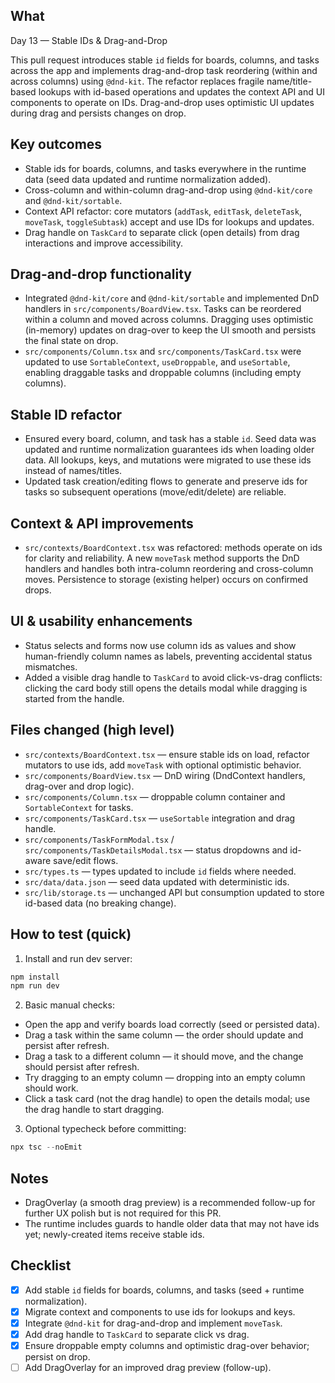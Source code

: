 ## What

Day 13 — Stable IDs & Drag-and-Drop

This pull request introduces stable `id` fields for boards, columns, and tasks across the app and implements drag-and-drop task reordering (within and across columns) using `@dnd-kit`. The refactor replaces fragile name/title-based lookups with id-based operations and updates the context API and UI components to operate on IDs. Drag-and-drop uses optimistic UI updates during drag and persists changes on drop.

## Key outcomes

- Stable ids for boards, columns, and tasks everywhere in the runtime data (seed data updated and runtime normalization added).
- Cross-column and within-column drag-and-drop using `@dnd-kit/core` and `@dnd-kit/sortable`.
- Context API refactor: core mutators (`addTask`, `editTask`, `deleteTask`, `moveTask`, `toggleSubtask`) accept and use IDs for lookups and updates.
- Drag handle on `TaskCard` to separate click (open details) from drag interactions and improve accessibility.

## Drag-and-drop functionality

* Integrated `@dnd-kit/core` and `@dnd-kit/sortable` and implemented DnD handlers in `src/components/BoardView.tsx`. Tasks can be reordered within a column and moved across columns. Dragging uses optimistic (in-memory) updates on drag-over to keep the UI smooth and persists the final state on drop.
* `src/components/Column.tsx` and `src/components/TaskCard.tsx` were updated to use `SortableContext`, `useDroppable`, and `useSortable`, enabling draggable tasks and droppable columns (including empty columns).

## Stable ID refactor

* Ensured every board, column, and task has a stable `id`. Seed data was updated and runtime normalization guarantees ids when loading older data. All lookups, keys, and mutations were migrated to use these ids instead of names/titles.
* Updated task creation/editing flows to generate and preserve ids for tasks so subsequent operations (move/edit/delete) are reliable.

## Context & API improvements

* `src/contexts/BoardContext.tsx` was refactored: methods operate on ids for clarity and reliability. A new `moveTask` method supports the DnD handlers and handles both intra-column reordering and cross-column moves. Persistence to storage (existing helper) occurs on confirmed drops.

## UI & usability enhancements

* Status selects and forms now use column ids as values and show human-friendly column names as labels, preventing accidental status mismatches.
* Added a visible drag handle to `TaskCard` to avoid click-vs-drag conflicts: clicking the card body still opens the details modal while dragging is started from the handle.

## Files changed (high level)

- `src/contexts/BoardContext.tsx` — ensure stable ids on load, refactor mutators to use ids, add `moveTask` with optional optimistic behavior.
- `src/components/BoardView.tsx` — DnD wiring (DndContext handlers, drag-over and drop logic).
- `src/components/Column.tsx` — droppable column container and `SortableContext` for tasks.
- `src/components/TaskCard.tsx` — `useSortable` integration and drag handle.
- `src/components/TaskFormModal.tsx` / `src/components/TaskDetailsModal.tsx` — status dropdowns and id-aware save/edit flows.
- `src/types.ts` — types updated to include `id` fields where needed.
- `src/data/data.json` — seed data updated with deterministic ids.
- `src/lib/storage.ts` — unchanged API but consumption updated to store id-based data (no breaking change).

## How to test (quick)

1. Install and run dev server:

```powershell
npm install
npm run dev
```

2. Basic manual checks:

- Open the app and verify boards load correctly (seed or persisted data).
- Drag a task within the same column — the order should update and persist after refresh.
- Drag a task to a different column — it should move, and the change should persist after refresh.
- Try dragging to an empty column — dropping into an empty column should work.
- Click a task card (not the drag handle) to open the details modal; use the drag handle to start dragging.

3. Optional typecheck before committing:

```powershell
npx tsc --noEmit
```

## Notes

- DragOverlay (a smooth drag preview) is a recommended follow-up for further UX polish but is not required for this PR.
- The runtime includes guards to handle older data that may not have ids yet; newly-created items receive stable ids.

## Checklist

- [x] Add stable `id` fields for boards, columns, and tasks (seed + runtime normalization).
- [x] Migrate context and components to use ids for lookups and keys.
- [x] Integrate `@dnd-kit` for drag-and-drop and implement `moveTask`.
- [x] Add drag handle to `TaskCard` to separate click vs drag.
- [x] Ensure droppable empty columns and optimistic drag-over behavior; persist on drop.
- [ ] Add DragOverlay for an improved drag preview (follow-up).

````
